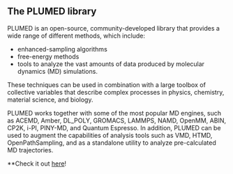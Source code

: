 The PLUMED library
-----------------------------
PLUMED is an open-source, community-developed library that provides a wide range of different methods, which include:

* enhanced-sampling algorithms
* free-energy methods
* tools to analyze the vast amounts of data produced by molecular dynamics (MD) simulations.

These techniques can be used in combination with a large toolbox of collective variables that describe complex processes in physics, chemistry, material science, and biology.

PLUMED works together with some of the most popular MD engines, such as ACEMD, Amber, DL_POLY, GROMACS, LAMMPS, NAMD, OpenMM, ABIN, CP2K, i-PI, PINY-MD, and Quantum Espresso. In addition, PLUMED can be used to augment the capabilities of analysis tools such as VMD, HTMD, OpenPathSampling, and as a standalone utility to analyze pre-calculated MD trajectories.

**Check it out [here](http://www.plumed.org)!
